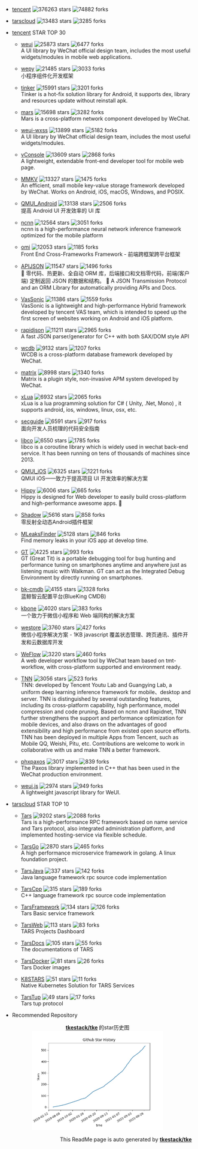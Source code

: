 
+ [tencent](https://github.com/tencent)
![376263 stars](https://img.shields.io/badge/Stars-376263-green)
![74882 forks](https://img.shields.io/badge/Forks-74882-green)

+ [tarscloud](https://github.com/tarscloud)
![13483 stars](https://img.shields.io/badge/Stars-13483-green)
![3285 forks](https://img.shields.io/badge/Forks-3285-green)





+ [tencent](https://github.com/tencent) STAR TOP 30 
    
    + [weui](https://github.com/tencent/weui) 
    ![25873 stars](https://img.shields.io/badge/Stars-25873-green)
    ![6477 forks](https://img.shields.io/badge/Forks-6477-green)  
    A UI library by WeChat official design team, includes the most useful widgets/modules in mobile web applications.
    
    + [wepy](https://github.com/tencent/wepy) 
    ![21485 stars](https://img.shields.io/badge/Stars-21485-green)
    ![3033 forks](https://img.shields.io/badge/Forks-3033-green)  
    小程序组件化开发框架
    
    + [tinker](https://github.com/tencent/tinker) 
    ![15991 stars](https://img.shields.io/badge/Stars-15991-green)
    ![3201 forks](https://img.shields.io/badge/Forks-3201-green)  
    Tinker is a hot-fix solution library for Android, it supports dex, library and resources update without reinstall apk.
    
    + [mars](https://github.com/tencent/mars) 
    ![15698 stars](https://img.shields.io/badge/Stars-15698-green)
    ![3282 forks](https://img.shields.io/badge/Forks-3282-green)  
    Mars is a cross-platform network component  developed by WeChat.
    
    + [weui-wxss](https://github.com/tencent/weui-wxss) 
    ![13899 stars](https://img.shields.io/badge/Stars-13899-green)
    ![5182 forks](https://img.shields.io/badge/Forks-5182-green)  
    A UI library by WeChat official design team, includes the most useful widgets/modules.
    
    + [vConsole](https://github.com/tencent/vConsole) 
    ![13609 stars](https://img.shields.io/badge/Stars-13609-green)
    ![2868 forks](https://img.shields.io/badge/Forks-2868-green)  
    A lightweight, extendable front-end developer tool for mobile web page.
    
    + [MMKV](https://github.com/tencent/MMKV) 
    ![13327 stars](https://img.shields.io/badge/Stars-13327-green)
    ![1475 forks](https://img.shields.io/badge/Forks-1475-green)  
    An efficient, small mobile key-value storage framework developed by WeChat. Works on Android, iOS, macOS, Windows, and POSIX.
    
    + [QMUI_Android](https://github.com/tencent/QMUI_Android) 
    ![13138 stars](https://img.shields.io/badge/Stars-13138-green)
    ![2506 forks](https://img.shields.io/badge/Forks-2506-green)  
    提高 Android UI 开发效率的 UI 库
    
    + [ncnn](https://github.com/tencent/ncnn) 
    ![12564 stars](https://img.shields.io/badge/Stars-12564-green)
    ![3051 forks](https://img.shields.io/badge/Forks-3051-green)  
    ncnn is a high-performance neural network inference framework optimized for the mobile platform
    
    + [omi](https://github.com/tencent/omi) 
    ![12053 stars](https://img.shields.io/badge/Stars-12053-green)
    ![1185 forks](https://img.shields.io/badge/Forks-1185-green)  
     Front End Cross-Frameworks Framework - 前端跨框架跨平台框架
    
    + [APIJSON](https://github.com/tencent/APIJSON) 
    ![11547 stars](https://img.shields.io/badge/Stars-11547-green)
    ![1496 forks](https://img.shields.io/badge/Forks-1496-green)  
    🚀 零代码、热更新、全自动 ORM 库，后端接口和文档零代码，前端(客户端) 定制返回 JSON 的数据和结构。 🚀 A JSON Transmission Protocol and an ORM Library for automatically providing APIs and Docs.
    
    + [VasSonic](https://github.com/tencent/VasSonic) 
    ![11386 stars](https://img.shields.io/badge/Stars-11386-green)
    ![1559 forks](https://img.shields.io/badge/Forks-1559-green)  
    VasSonic is a lightweight and high-performance Hybrid framework developed by tencent VAS team, which is intended to speed up the first screen of websites working on Android and iOS platform. 
    
    + [rapidjson](https://github.com/tencent/rapidjson) 
    ![11211 stars](https://img.shields.io/badge/Stars-11211-green)
    ![2965 forks](https://img.shields.io/badge/Forks-2965-green)  
    A fast JSON parser/generator for C++ with both SAX/DOM style API
    
    + [wcdb](https://github.com/tencent/wcdb) 
    ![9132 stars](https://img.shields.io/badge/Stars-9132-green)
    ![1207 forks](https://img.shields.io/badge/Forks-1207-green)  
    WCDB is a cross-platform database framework developed by WeChat.
    
    + [matrix](https://github.com/tencent/matrix) 
    ![8998 stars](https://img.shields.io/badge/Stars-8998-green)
    ![1340 forks](https://img.shields.io/badge/Forks-1340-green)  
    Matrix is a plugin style, non-invasive APM system developed by WeChat.
    
    + [xLua](https://github.com/tencent/xLua) 
    ![6932 stars](https://img.shields.io/badge/Stars-6932-green)
    ![2065 forks](https://img.shields.io/badge/Forks-2065-green)  
    xLua is a lua programming solution for  C# ( Unity, .Net, Mono) , it supports android, ios, windows, linux, osx, etc.
    
    + [secguide](https://github.com/tencent/secguide) 
    ![6591 stars](https://img.shields.io/badge/Stars-6591-green)
    ![917 forks](https://img.shields.io/badge/Forks-917-green)  
    面向开发人员梳理的代码安全指南
    
    + [libco](https://github.com/tencent/libco) 
    ![6550 stars](https://img.shields.io/badge/Stars-6550-green)
    ![1785 forks](https://img.shields.io/badge/Forks-1785-green)  
    libco is a coroutine library which is widely used in wechat  back-end service. It has been running on tens of thousands of machines since 2013.
    
    + [QMUI_iOS](https://github.com/tencent/QMUI_iOS) 
    ![6325 stars](https://img.shields.io/badge/Stars-6325-green)
    ![1221 forks](https://img.shields.io/badge/Forks-1221-green)  
    QMUI iOS——致力于提高项目 UI 开发效率的解决方案
    
    + [Hippy](https://github.com/tencent/Hippy) 
    ![6006 stars](https://img.shields.io/badge/Stars-6006-green)
    ![665 forks](https://img.shields.io/badge/Forks-665-green)  
    Hippy is designed for Web developer to easily build cross-platform and high-performance awesome apps. 👏
    
    + [Shadow](https://github.com/tencent/Shadow) 
    ![5616 stars](https://img.shields.io/badge/Stars-5616-green)
    ![858 forks](https://img.shields.io/badge/Forks-858-green)  
    零反射全动态Android插件框架
    
    + [MLeaksFinder](https://github.com/tencent/MLeaksFinder) 
    ![5128 stars](https://img.shields.io/badge/Stars-5128-green)
    ![846 forks](https://img.shields.io/badge/Forks-846-green)  
    Find memory leaks in your iOS app at develop time.
    
    + [GT](https://github.com/tencent/GT) 
    ![4225 stars](https://img.shields.io/badge/Stars-4225-green)
    ![993 forks](https://img.shields.io/badge/Forks-993-green)  
    GT (Great Tit) is a portable debugging tool for bug hunting and performance tuning on smartphones anytime and anywhere just as listening music with Walkman. GT can act as the Integrated Debug Environment by directly running on smartphones.
    
    + [bk-cmdb](https://github.com/tencent/bk-cmdb) 
    ![4155 stars](https://img.shields.io/badge/Stars-4155-green)
    ![1328 forks](https://img.shields.io/badge/Forks-1328-green)  
    蓝鲸智云配置平台(BlueKing CMDB)
    
    + [kbone](https://github.com/tencent/kbone) 
    ![4020 stars](https://img.shields.io/badge/Stars-4020-green)
    ![383 forks](https://img.shields.io/badge/Forks-383-green)  
    一个致力于微信小程序和 Web 端同构的解决方案
    
    + [westore](https://github.com/tencent/westore) 
    ![3760 stars](https://img.shields.io/badge/Stars-3760-green)
    ![427 forks](https://img.shields.io/badge/Forks-427-green)  
    微信小程序解决方案 - 1KB javascript 覆盖状态管理、跨页通讯、插件开发和云数据库开发
    
    + [WeFlow](https://github.com/tencent/WeFlow) 
    ![3220 stars](https://img.shields.io/badge/Stars-3220-green)
    ![460 forks](https://img.shields.io/badge/Forks-460-green)  
    A web developer workflow tool by WeChat team based on tmt-workflow, with cross-platform supported and environment ready.
    
    + [TNN](https://github.com/tencent/TNN) 
    ![3056 stars](https://img.shields.io/badge/Stars-3056-green)
    ![523 forks](https://img.shields.io/badge/Forks-523-green)  
    TNN: developed by Tencent Youtu Lab and Guangying Lab, a uniform deep learning inference framework for mobile、desktop and server. TNN is distinguished by several outstanding features, including its cross-platform capability, high performance, model compression and code pruning. Based on ncnn and Rapidnet, TNN further strengthens the support and performance optimization for mobile devices, and also draws on the advantages of good extensibility and high performance from existed open source efforts. TNN has been deployed in multiple Apps from Tencent, such as Mobile QQ, Weishi, Pitu, etc. Contributions are welcome to work in collaborative with us and make TNN a better framework. 
    
    + [phxpaxos](https://github.com/tencent/phxpaxos) 
    ![3017 stars](https://img.shields.io/badge/Stars-3017-green)
    ![839 forks](https://img.shields.io/badge/Forks-839-green)  
    The Paxos library implemented in C++ that has been used in the WeChat production environment.
    
    + [weui.js](https://github.com/tencent/weui.js) 
    ![2974 stars](https://img.shields.io/badge/Stars-2974-green)
    ![949 forks](https://img.shields.io/badge/Forks-949-green)  
    A lightweight javascript library for WeUI.
    

+ [tarscloud](https://github.com/tarscloud) STAR TOP 10 
    
    + [Tars](https://github.com/tarscloud/Tars) 
    ![9202 stars](https://img.shields.io/badge/Stars-9202-green)
    ![2088 forks](https://img.shields.io/badge/Forks-2088-green)  
    Tars is a high-performance RPC framework based on name service and Tars protocol, also integrated administration platform, and implemented hosting-service via flexible schedule.
    
    + [TarsGo](https://github.com/tarscloud/TarsGo) 
    ![2870 stars](https://img.shields.io/badge/Stars-2870-green)
    ![465 forks](https://img.shields.io/badge/Forks-465-green)  
    A  high performance microservice  framework  in golang. A linux foundation project.
    
    + [TarsJava](https://github.com/tarscloud/TarsJava) 
    ![337 stars](https://img.shields.io/badge/Stars-337-green)
    ![142 forks](https://img.shields.io/badge/Forks-142-green)  
    Java language framework rpc source code implementation
    
    + [TarsCpp](https://github.com/tarscloud/TarsCpp) 
    ![315 stars](https://img.shields.io/badge/Stars-315-green)
    ![189 forks](https://img.shields.io/badge/Forks-189-green)  
    C++ language framework rpc source code implementation
    
    + [TarsFramework](https://github.com/tarscloud/TarsFramework) 
    ![134 stars](https://img.shields.io/badge/Stars-134-green)
    ![126 forks](https://img.shields.io/badge/Forks-126-green)  
    Tars Basic service framework
    
    + [TarsWeb](https://github.com/tarscloud/TarsWeb) 
    ![113 stars](https://img.shields.io/badge/Stars-113-green)
    ![83 forks](https://img.shields.io/badge/Forks-83-green)  
    TARS Projects Dashboard
    
    + [TarsDocs](https://github.com/tarscloud/TarsDocs) 
    ![105 stars](https://img.shields.io/badge/Stars-105-green)
    ![55 forks](https://img.shields.io/badge/Forks-55-green)  
    The documentations of TARS
    
    + [TarsDocker](https://github.com/tarscloud/TarsDocker) 
    ![81 stars](https://img.shields.io/badge/Stars-81-green)
    ![26 forks](https://img.shields.io/badge/Forks-26-green)  
    Tars Docker  images
    
    + [K8STARS](https://github.com/tarscloud/K8STARS) 
    ![51 stars](https://img.shields.io/badge/Stars-51-green)
    ![11 forks](https://img.shields.io/badge/Forks-11-green)  
    Native Kubernetes  Solution for TARS Services
    
    + [TarsTup](https://github.com/tarscloud/TarsTup) 
    ![49 stars](https://img.shields.io/badge/Stars-49-green)
    ![17 forks](https://img.shields.io/badge/Forks-17-green)  
    Tars tup protocol
    


+ Recommended Repository  
<p align="center">
      <strong>
        <a href="https://github.com/tkestack/tke" target="_blank">tkestack/tke</a>
      </strong>  的star历史图
  <br>
  <img src="https://raw.githubusercontent.com/ButterAndButterfly/GithubTools/master/data/stars_history.jpg" width="350px"></img>    
</p>

<p align="right">
      This ReadMe page is auto generated by 
      <strong>
        <a href="https://github.com/tkestack/tke" target="_blank">tkestack/tke</a><br>
      </strong>   
</p>
